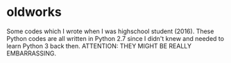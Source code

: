 # oldworks
Some codes which I wrote when I was highschool student (2016).
These Python codes are all written in Python 2.7 since I didn't knew and needed to learn Python 3 back then.
ATTENTION: THEY MIGHT BE REALLY EMBARRASSING.
